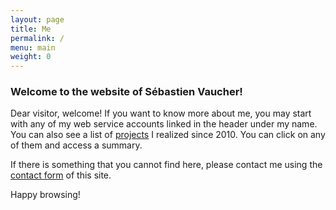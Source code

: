 ```yaml
---
layout: page
title: Me
permalink: /
menu: main
weight: 0
---
```


### Welcome to the website of Sébastien Vaucher!

Dear visitor, welcome! If you want to know more about me, you may start with any of my web service accounts linked in the header under my name. You can also see a list of [projects](/projects.html) I realized since 2010. You can click on any of them and access a summary.

If there is something that you cannot find here, please contact me using the [contact form](/contact.html) of this site.

Happy browsing!